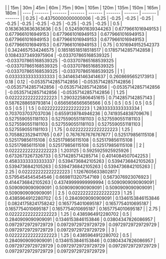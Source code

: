 | | 15m | 30m | 45m | 60m | 75m | 90m | 105m | 120m | 135m | 150m | 165m | 180m | 
| ---- | ------- | ------- | ------- | ------- | ------- | ------- | ------- | ------- |
| 0.25 | -0.43750000000000006 | -0.25 | -0.25 | -0.25 | -0.25 | -0.25 | -0.25 | -0.25 | -0.25 | -0.25 | -0.25 | -0.25 | 
| 0.5 | 0.1636363636363636 | 0.5 | 0.5245901639344263 | 0.6779661016949153 | 0.6779661016949153 | 0.6779661016949153 | 0.6779661016949153 | 0.6779661016949153 | 0.6779661016949153 | 0.6779661016949153 | 0.6779661016949153 | 0.6779661016949153 | 
| 0.75 | 0.1016949152542373 | 0.3424657534246575 | 0.18518518518518517 | 0.17857142857142858 | 0.10843373493975904 | -0.033707865168539325 | -0.033707865168539325 | -0.033707865168539325 | -0.033707865168539325 | -0.033707865168539325 | -0.033707865168539325 | -0.033707865168539325 | 
| 1 | 0.03333333333333333 | 0.34146341463414637 | 0.2608695652173913 | 0.18 | 0.12 | -0.05357142857142856 | -0.05357142857142856 | -0.05357142857142856 | -0.05357142857142856 | -0.05357142857142856 | -0.05357142857142856 | -0.05357142857142856 | 
| 1.25 | 0.022222222222222223 | 1.2903225806451615 | 0.7142857142857143 | 0.5876288659793814 | 0.6565656565656566 | 0.5 | 0.5 | 0.5 | 0.5 | 0.5 | 0.5 | 0.5 | 
| 1.5 | 0.022222222222222223 | 1.2833333333333334 | 0.7037037037037036 | 0.6559139784946236 | 0.7419354838709676 | 0.5275590551181103 | 0.5275590551181103 | 0.5275590551181103 | 0.5275590551181103 | 0.5275590551181103 | 0.5275590551181103 | 0.5275590551181103 | 
| 1.75 | 0.022222222222222223 | 1.25 | 0.7058823529411765 | 0.67 | 0.7676767676767677 | 0.525179856115108 | 0.525179856115108 | 0.525179856115108 | 0.525179856115108 | 0.525179856115108 | 0.525179856115108 | 0.525179856115108 | 
| 2 | 0.022222222222222223 | 1.203125 | 0.5925925925925926 | 0.6732673267326733 | 0.5714285714285714 | 0.4014084507042253 | 0.45833333333333337 | 0.5394736842105263 | 0.5394736842105263 | 0.5394736842105263 | 0.5394736842105263 | 0.5394736842105263 | 
| 2.25 | 0.022222222222222223 | 1.1267605633802817 | 0.5795454545454546 | 0.6698113207547169 | 0.5673076923076923 | 0.4144736842105263 | 0.43749999999999994 | 0.5090909090909091 | 0.5090909090909091 | 0.5090909090909091 | 0.5090909090909091 | 0.5090909090909091 | 
| 2.5 | 0.022222222222222223 | 1.25 | 0.4385964912280702 | 0.5 | 0.2840909090909091 | 0.1346153846153846 | 0.08241758241758242 | 0.1657754010695187 | 0.1657754010695187 | 0.1657754010695187 | 0.1657754010695187 | 0.1657754010695187 | 
| 2.75 | 0.022222222222222223 | 1.25 | 0.4385964912280702 | 0.5 | 0.2840909090909091 | 0.1346153846153846 | 0.03804347826086957 | 0.09729729729729729 | 0.09729729729729729 | 0.09729729729729729 | 0.09729729729729729 | 0.09729729729729729 | 
| 3 | 0.022222222222222223 | 1.25 | 0.4385964912280702 | 0.5 | 0.2840909090909091 | 0.1346153846153846 | 0.03804347826086957 | 0.09729729729729729 | 0.09729729729729729 | 0.09729729729729729 | 0.09729729729729729 | 0.09729729729729729 | 
